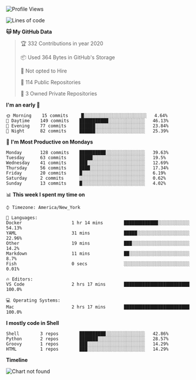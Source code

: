 <!--START_SECTION:waka-->
![Profile Views](http://img.shields.io/badge/Profile%20Views-0-blue)

![Lines of code](https://img.shields.io/badge/From%20Hello%20World%20I've%20written-6.3%20million%20Lines%20of%20code-blue)

**🐱 My GitHub Data** 

> 🏆 332 Contributions in year 2020
 > 
> 📦 Used 364 Bytes in GitHub's Storage 
 > 
> 🚫 Not opted to Hire
 > 
> 📜 114 Public Repositories 
 > 
> 🔑 3 Owned Private Repositories 

**I'm an early 🐤** 

```text
🌞 Morning    15 commits     █░░░░░░░░░░░░░░░░░░░░░░░░   4.64% 
🌆 Daytime    149 commits    ███████████░░░░░░░░░░░░░░   46.13% 
🌃 Evening    77 commits     ██████░░░░░░░░░░░░░░░░░░░   23.84% 
🌙 Night      82 commits     ██████░░░░░░░░░░░░░░░░░░░   25.39%

```
📅 **I'm Most Productive on Mondays** 

```text
Monday       128 commits    ██████████░░░░░░░░░░░░░░░   39.63% 
Tuesday      63 commits     █████░░░░░░░░░░░░░░░░░░░░   19.5% 
Wednesday    41 commits     ███░░░░░░░░░░░░░░░░░░░░░░   12.69% 
Thursday     56 commits     ████░░░░░░░░░░░░░░░░░░░░░   17.34% 
Friday       20 commits     █░░░░░░░░░░░░░░░░░░░░░░░░   6.19% 
Saturday     2 commits      ░░░░░░░░░░░░░░░░░░░░░░░░░   0.62% 
Sunday       13 commits     █░░░░░░░░░░░░░░░░░░░░░░░░   4.02%

```


📊 **This week I spent my time on** 

```text
⌚︎ Timezone: America/New_York

💬 Languages: 
Docker                   1 hr 14 mins        █████████████░░░░░░░░░░░░   54.13% 
YAML                     31 mins             █████░░░░░░░░░░░░░░░░░░░░   22.96% 
Other                    19 mins             ███░░░░░░░░░░░░░░░░░░░░░░   14.2% 
Markdown                 11 mins             ██░░░░░░░░░░░░░░░░░░░░░░░   8.7% 
Fish                     0 secs              ░░░░░░░░░░░░░░░░░░░░░░░░░   0.01%

🔥 Editors: 
VS Code                  2 hrs 17 mins       █████████████████████████   100.0%

💻 Operating Systems: 
Mac                      2 hrs 17 mins       █████████████████████████   100.0%

```

**I mostly code in Shell** 

```text
Shell        3 repos        ██████████░░░░░░░░░░░░░░░   42.86% 
Python       2 repos        ███████░░░░░░░░░░░░░░░░░░   28.57% 
Groovy       1 repos        ███░░░░░░░░░░░░░░░░░░░░░░   14.29% 
HTML         1 repos        ███░░░░░░░░░░░░░░░░░░░░░░   14.29%

```


**Timeline**

![Chart not found](https://github.com/nikhilgorantla/nikhilgorantla/blob/master/charts/bar_graph.png) 


<!--END_SECTION:waka-->
